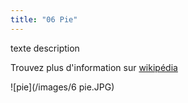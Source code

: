```yaml
---
title: "06 Pie"
---
```

texte description


Trouvez plus d'information sur [wikipédia](https://fr.wikipedia.org/wiki/Wikip%C3%A9dia:Accueil_principal)

![pie](/images/6 pie.JPG)